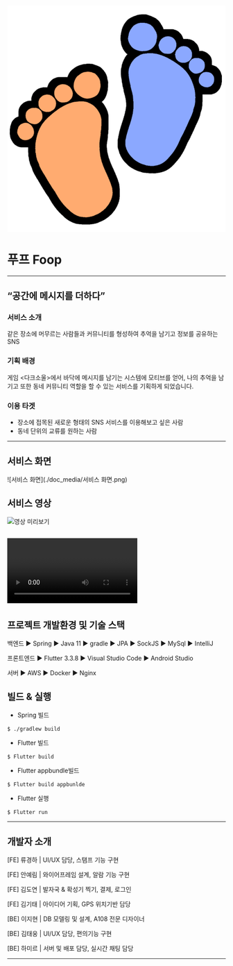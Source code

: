![로고](./doc_media/로고_기본.png)


# 푸프 Foop

---

## “공간에 메시지를 더하다”

### 서비스 소개
같은 장소에 머무르는 사람들과 커뮤니티를 형성하여 추억을 남기고 정보를 공유하는 SNS

### 기획 배경
게임 <다크소울>에서 바닥에 메시지를 남기는 시스템에 모티브를 얻어, 나의 추억을 남기고 또한 동네 커뮤니티 역할을 할 수 있는 서비스를 기획하게 되었습니다.

### 이용 타겟
- 장소에 접목된 새로운 형태의 SNS 서비스를 이용해보고 싶은 사람
- 동네 단위의 교류를 원하는 사람

---

## 서비스 화면
![서비스 화면](./doc_media/서비스 화면.png)

## 서비스 영상
![영상 미리보기](./doc_media/영상미리보기.gif)

![🔗 서비스 소개 영상 보기](/exec/자율PJT_서울_1반_A108_UCC경진대회.mp4)
---

## 프로젝트 개발환경 및 기술 스택

백엔드
▶ Spring
▶ Java 11
▶ gradle
▶ JPA
▶ SockJS
▶ MySql
▶ IntelliJ

프론트엔드
▶ Flutter 3.3.8
▶ Visual Studio Code
▶ Android Studio

서버
▶ AWS
▶ Docker
▶ Nginx 

## 빌드 & 실행

- Spring 빌드
```
$ ./gradlew build
```
- Flutter 빌드
```
$ Flutter build
```
- Flutter appbundle빌드
```
$ Flutter build appbunlde
```
- Flutter 실행
```
$ Flutter run 
```

---

## 개발자 소개

[FE] 류경하 | UI/UX 담당, 스탬프 기능 구현

[FE] 안예림 | 와이어프레임 설계, 알람 기능 구현

[FE] 김도연 | 발자국 & 확성기 찍기, 결제, 로그인

[FE] 김기태 | 아이디어 기획, GPS 위치기반 담당

[BE] 이지현 | DB 모델링 및 설계, A108 전문 디자이너

[BE] 김태웅 | UI/UX 담당, 편의기능 구현

[BE] 하미르 | 서버 및 배포 담당, 실시간 채팅 담당


---
